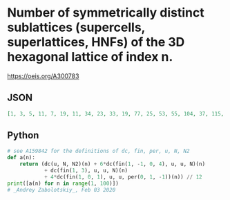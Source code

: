 # Number of symmetrically distinct sublattices \(supercells, superlattices, HNFs\) of the 3D hexagonal lattice of index n\.
https://oeis.org/A300783
## JSON
```JSON
[1, 3, 5, 11, 7, 19, 11, 34, 23, 33, 19, 77, 25, 53, 55, 104, 37, 115, 45, 143, 91, 105, 61, 272, 90, 139, 137, 235, 91, 309, 103, 331, 183, 219, 185, 516, 141, 267, 245, 544, 169, 529, 185, 485, 411, 375, 217, 952, 278, 550, 389, 647, 271, 829, 397, 922, 477]
```
## Python
```Python
# see A159842 for the definitions of dc, fin, per, u, N, N2
def a(n):
    return (dc(u, N, N2)(n) + 6*dc(fin(1, -1, 0, 4), u, u, N)(n)
            + dc(fin(1, 3), u, u, N)(n)
            + 4*dc(fin(1, 0, 1), u, u, per(0, 1, -1))(n)) // 12
print([a(n) for n in range(1, 100)])
# _Andrey Zabolotskiy_, Feb 03 2020
```
